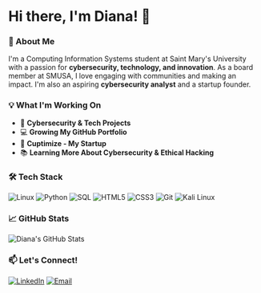 # Hi there, I'm Diana! 👋

### 🌟 About Me
I'm a Computing Information Systems student at Saint Mary's University with a passion for **cybersecurity, technology, and innovation**. As a board member at SMUSA, I love engaging with communities and making an impact. I'm also an aspiring **cybersecurity analyst** and a startup founder.

### 💡 What I'm Working On
- 📌 **Cybersecurity & Tech Projects**
- 💻 **Growing My GitHub Portfolio**
- 🚀 **Cuptimize - My Startup**
- 📚 **Learning More About Cybersecurity & Ethical Hacking**

### 🛠️ Tech Stack
![Linux](https://img.shields.io/badge/Linux-FCC624?style=flat-square&logo=linux&logoColor=black)
![Python](https://img.shields.io/badge/Python-3776AB?style=flat-square&logo=python&logoColor=white)
![SQL](https://img.shields.io/badge/SQL-4479A1?style=flat-square&logo=mysql&logoColor=white)
![HTML5](https://img.shields.io/badge/HTML5-E34F26?style=flat-square&logo=html5&logoColor=white)
![CSS3](https://img.shields.io/badge/CSS3-1572B6?style=flat-square&logo=css3&logoColor=white)
![Git](https://img.shields.io/badge/Git-F05032?style=flat-square&logo=git&logoColor=white)
![Kali Linux](https://img.shields.io/badge/Kali_Linux-557C94?style=flat-square&logo=kalilinux&logoColor=white)

### 📈 GitHub Stats
![Diana's GitHub Stats](https://github-readme-stats.vercel.app/api?username=Diana-Iwuji&show_icons=true&theme=radical)

### 📫 Let's Connect!
[![LinkedIn](https://img.shields.io/badge/LinkedIn-ChinweduIwuji-blue?style=flat-square&logo=linkedin)](https://www.linkedin.com/in/chinwedu-iwuji/)
[![Email](https://img.shields.io/badge/Email-iwujidiana@gmail.com-red?style=flat-square&logo=gmail)](mailto:iwujidiana@gmail.com)
